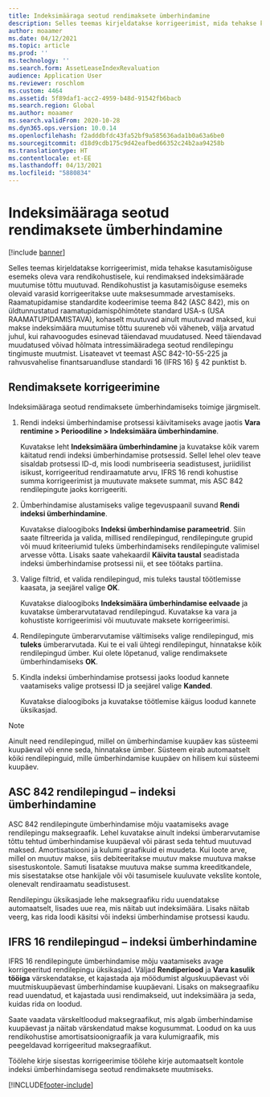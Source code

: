 ```yaml
---
title: Indeksimääraga seotud rendimaksete ümberhindamine
description: Selles teemas kirjeldatakse korrigeerimist, mida tehakse kasutamisõiguse esemeks oleva vara rendikohustisele, kui rendimaksed indeksimäärade muutumise tõttu muutuvad.
author: moaamer
ms.date: 04/12/2021
ms.topic: article
ms.prod: ''
ms.technology: ''
ms.search.form: AssetLeaseIndexRevaluation
audience: Application User
ms.reviewer: roschlom
ms.custom: 4464
ms.assetid: 5f89daf1-acc2-4959-b48d-91542fb6bacb
ms.search.region: Global
ms.author: moaamer
ms.search.validFrom: 2020-10-28
ms.dyn365.ops.version: 10.0.14
ms.openlocfilehash: f2adddbfdc43fa52bf9a585636ada1b0a63a6be0
ms.sourcegitcommit: d18d9cdb175c9d42eafbed66352c24b2aa94258b
ms.translationtype: HT
ms.contentlocale: et-EE
ms.lasthandoff: 04/13/2021
ms.locfileid: "5880834"
---
```

# <a name="revalue-lease-payments-that-are-linked-to-an-index-rate"></a>Indeksimääraga seotud rendimaksete ümberhindamine

[!include [banner](../includes/banner.md)]

Selles teemas kirjeldatakse korrigeerimist, mida tehakse kasutamisõiguse esemeks oleva vara rendikohustisele, kui rendimaksed indeksimäärade muutumise tõttu muutuvad. Rendikohustist ja kasutamisõiguse esemeks olevaid varasid korrigeeritakse uute maksesummade arvestamiseks. Raamatupidamise standardite kodeerimise teema 842 (ASC 842), mis on üldtunnustatud raamatupidamispõhimõtete standard USA-s (USA RAAMATUPIDAMISTAVA), kohaselt muutuvad ainult muutuvad maksed, kui makse indeksimäära muutumise tõttu suureneb või väheneb, välja arvatud juhul, kui rahavoogudes esinevad täiendavad muudatused. Need täiendavad muudatused võivad hõlmata intressimääradega seotud rendilepingu tingimuste muutmist. Lisateavet vt teemast ASC 842-10-55-225 ja rahvusvahelise finantsaruandluse standardi 16 (IFRS 16) § 42 punktist b.

## <a name="adjust-lease-payments"></a>Rendimaksete korrigeerimine

Indeksimääraga seotud rendimaksete ümberhindamiseks toimige järgmiselt.

1. Rendi indeksi ümberhindamise protsessi käivitamiseks avage jaotis **Vara rentimine \> Perioodiline \> Indeksimäära ümberhindamine**.

    Kuvatakse leht **Indeksimäära ümberhindamine** ja kuvatakse kõik varem käitatud rendi indeksi ümberhindamise protsessid. Sellel lehel olev teave sisaldab protsessi ID-d, mis loodi numbriseeria seadistusest, juriidilist isikust, korrigeeritud rendiraamatute arvu, IFRS 16 rendi kohustise summa korrigeerimist ja muutuvate maksete summat, mis ASC 842 rendilepingute jaoks korrigeeriti.

2. Ümberhindamise alustamiseks valige tegevuspaanil suvand **Rendi indeksi ümberhindamine**.

    Kuvatakse dialoogiboks **Indeksi ümberhindamise parameetrid**. Siin saate filtreerida ja valida, millised rendilepingud, rendilepingute grupid või muud kriteeriumid tuleks ümberhindamiseks rendilepingute valimisel arvesse võtta. Lisaks saate vahekaardil **Käivita taustal** seadistada indeksi ümberhindamise protsessi nii, et see töötaks partiina.

4. Valige filtrid, et valida rendilepingud, mis tuleks taustal töötlemisse kaasata, ja seejärel valige **OK**.

    Kuvatakse dialoogiboks **Indeksimäära ümberhindamise eelvaade** ja kuvatakse ümberarvutatavad rendilepingud. Kuvatakse ka vara ja kohustiste korrigeerimisi või muutuvate maksete korrigeerimisi.
    
5. Rendilepingute ümberarvutamise vältimiseks valige rendilepingud, mis **tuleks** ümberarvutada. Kui te ei vali ühtegi rendilepingut, hinnatakse kõik rendilepingud ümber. Kui olete lõpetanud, valige rendimaksete ümberhindamiseks **OK**.
6. Kindla indeksi ümberhindamise protsessi jaoks loodud kannete vaatamiseks valige protsessi ID ja seejärel valige **Kanded**.

    Kuvatakse dialoogiboks ja kuvatakse töötlemise käigus loodud kannete üksikasjad.

> [!NOTE]
> Ainult need rendilepingud, millel on ümberhindamise kuupäev kas süsteemi kuupäeval või enne seda, hinnatakse ümber. Süsteem eirab automaatselt kõiki rendilepinguid, mille ümberhindamise kuupäev on hilisem kui süsteemi kuupäev.

## <a name="asc-842-leases--index-revaluation"></a>ASC 842 rendilepingud – indeksi ümberhindamine

ASC 842 rendilepingute ümberhindamise mõju vaatamiseks avage rendilepingu maksegraafik. Lehel kuvatakse ainult indeksi ümberarvutamise tõttu tehtud ümberhindamise kuupäeval või pärast seda tehtud muutuvad maksed. Amortisatsiooni ja kulumi graafikuid ei muudeta. Kui loote arve, millel on muutuv makse, siis debiteeritakse muutuv makse muutuva makse sisestuskontole. Samuti lisatakse muutuva makse summa kreeditkandele, mis sisestatakse otse hankijale või või tasumisele kuuluvate vekslite kontole, olenevalt rendiraamatu seadistusest.

Rendilepingu üksikasjade lehe maksegraafiku ridu uuendatakse automaatselt, lisades uue rea, mis näitab uut indeksimäära. Lisaks näitab veerg, kas rida loodi käsitsi või indeksi ümberhindamise protsessi kaudu.

## <a name="ifrs-16-leases--index-revaluation"></a>IFRS 16 rendilepingud – indeksi ümberhindamine

IFRS 16 rendilepingute ümberhindamise mõju vaatamiseks avage korrigeeritud rendilepingu üksikasjad. Väljad **Rendiperiood** ja **Vara kasulik tööiga** värskendatakse, et kajastada aja möödumist alguskuupäevast või muutmiskuupäevast ümberhindamise kuupäevani. Lisaks on maksegraafiku read uuendatud, et kajastada uusi rendimakseid, uut indeksimäära ja seda, kuidas rida on loodud.

Saate vaadata värskeltloodud maksegraafikut, mis algab ümberhindamise kuupäevast ja näitab värskendatud makse kogusummat. Loodud on ka uus rendikohustise amortisatsioonigraafik ja vara kulumigraafik, mis peegeldavad korrigeeritud maksegraafikut.

Töölehe kirje sisestas korrigeerimise töölehe kirje automaatselt kontole indeksi ümberhindamisega seotud rendimaksete muutmiseks.


[!INCLUDE[footer-include](../../includes/footer-banner.md)]

